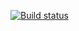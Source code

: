 [![Build status](https://ci.appveyor.com/api/projects/status/gxqnsit8snxvebw3/branch/master?svg=true)](https://ci.appveyor.com/project/MaxBaks/lecture-5-task1/branch/master)